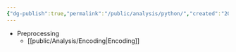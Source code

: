 ```yaml
---
{"dg-publish":true,"permalink":"/public/analysis/python/","created":"2025-08-19T16:01:41.754+09:00","updated":"2025-08-20T14:07:36.347+09:00"}
---
```



- Preprocessing
	- [[public/Analysis/Encoding\|Encoding]]

